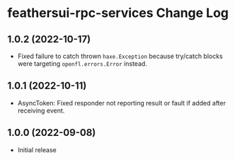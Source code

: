 # feathersui-rpc-services Change Log

## 1.0.2 (2022-10-17)

- Fixed failure to catch thrown `haxe.Exception` because try/catch blocks were targeting `openfl.errors.Error` instead.

## 1.0.1 (2022-10-11)

- AsyncToken: Fixed responder not reporting result or fault if added after receiving event.

## 1.0.0 (2022-09-08)

- Initial release
